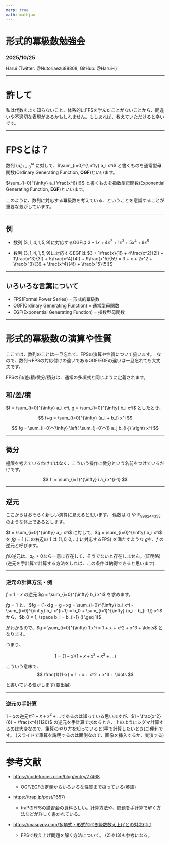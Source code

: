 ```yaml
---
marp: true
math: mathjax
---
```



# 形式的冪級数勉強会

### 2025/10/25

Harui (Twitter: @Nutoriaezu88808, GitHub: @Harui-i)

---
# 許して
私は代数をよく知らないこと、体系的にFPSを学んだことがないことから、間違いや不適切な表現があるかもしれません。もしあれば、教えていただけると幸いです。

---
# FPSとは？

数列 $(a_i)_{i=0}^{\infty}$ に対して、$\sum_{i=0}^{\infty} a_i x^i$ と書くものを通常型母関数(Ordinary Generating Function, **OGF**)といいます。

$\sum_{i=0}^{\infty} a_i \frac{x^i}{i!}$ と書くものを指数型母関数(Exponential Generating Function, **EGF**)といいます。

このように、数列に対応する冪級数を考えている、ということを意識することが重要な気がしています。

---
## 例

- 数列 $(3, 1, 4, 1, 5, 9)$に対応するOGFは $3 + 1x + 4x^2 + 1x^3 + 5x^4 + 9x^5$

- 数列 $(3, 1, 4, 1, 5, 9)$に対応するEGFは $3 + 1\frac{x}{1!} + 4\frac{x^2}{2!} + 1\frac{x^3}{3!} + 5\frac{x^4}{4!} + 9\frac{x^5}{5!} = 3 + x + 2x^2 + \frac{x^3}{3!} + \frac{x^4}{4!} + \frac{x^5}{5!}$

---
## いろいろな言葉について

- FPS(Formal Power Series) = 形式的冪級数
- OGF(Ordinary Generating Function) = 通常型母関数
- EGF(Exponential Generating Function) = 指数型母関数

---
# 形式的冪級数の演算や性質

ここでは、数列のことは一旦忘れて、FPSの演算や性質について扱います。　なので、数列→FPSの対応付けの違いであるOGF/EGFの違いは一旦忘れても大丈夫です。

FPSの和/差/積/微分/積分は、通常の多項式と同じように定義されます。

## 和/差/積
$f = \sum_{i=0}^{\infty} a_i x^i, g = \sum_{i=0}^{\infty} b_i x^i$ としたとき、

$$ f+g = \sum_{i=0}^{\infty} (a_i + b_i) x^i $$

$$ fg = \sum_{i=0}^{\infty} \left( \sum_{j=0}^{i} a_j b_{i-j} \right) x^i $$

---
## 微分

極限を考えているわけではなく、こういう操作に微分という名前をつけているだけです。

$$ f' = \sum_{i=1}^{\infty} i a_i x^{i-1} $$

---
## 逆元
ここからはおそらく新しい演算に見えると思います。
係数は $\mathbb{Q}$ や $\mathbb{F}_{998244353}$ のような体上であるとします。

$f = \sum_{i=0}^{\infty} a_i x^i$ に対して、$g = \sum_{i=0}^{\infty} b_i x^i$ を $fg = 1$ (この右辺の $1$ は $(1, 0, 0, \ldots)$ に対応するFPS) を満たすような $g$を、$f$ の逆元と呼びます。

$f$の逆元は、$a_0 \neq 0$なら一意に存在して、そうでないと存在しません。(証明略)(逆元を手計算で計算する方法をしれば、この条件は納得できると思います)

---
### 逆元の計算方法・例

$f = 1 - x$ の逆元 $g = \sum_{i=0}^{\infty} b_i x^i$ を求めます。

$fg = 1$ と、 $fg = (1-x)g = g - xg = \sum_{i=0}^{\infty} b_i x^i - \sum_{i=0}^{\infty} b_i x^{i+1} = b_0 + \sum_{i=1}^{\infty} (b_i - b_{i-1}) x^i$ から、$b_0 = 1, \space b_i = b_{i-1} (i \geq 1)$

がわかるので、$g = \sum_{i=0}^{\infty} 1 x^i = 1 + x + x^2 + x^3 + \ldots$ となります。

つまり、

$$ 1 = (1-x)(1 + x + x^2 + x^3 + \ldots )$$

こういう意味で、
$$ \frac{1}{1-x} = 1 + x + x^2 + x^3 + \ldots $$

と書いている気がします(要出展)

---
### 逆元の手計算

$1-x$の逆元が$1 + x + x^2 + \ldots$であるのは知っている思いますが、$1 - \frac{x^2}{6} + \frac{x^4}{120}$ の逆元を手計算で求めるとき、上のようにシグマ計算するのは大変なので、筆算のやり方を知っていると(手で計算したいときに)便利です。
(スライドで筆算を説明するのは面倒なので、画像を挿入するか、実演する)


<!-- ↓ここを最後のスライドとしたい-->
---
# 参考文献

- https://codeforces.com/blog/entry/77468
  - OGF/EGFの定義からいろいろな性質まで扱っている(英語)
- https://trap.jp/post/1657/
    - traPのFPSの講習会の資料らしい。計算方法や、問題を手計算で解く方法などが詳しく書かれている。

- https://maspypy.com/多項式・形式的べき級数数え上げとの対応付け
    - FPSで数え上げ問題を解く方法について。 (2)や(3)も参考になる。